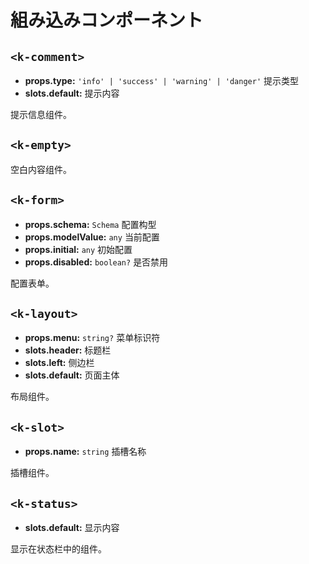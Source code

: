 # 組み込みコンポーネント

## `<k-comment>`

- **props.type:** `'info' | 'success' | 'warning' | 'danger'` 提示类型
- **slots.default:** 提示内容

提示信息组件。

## `<k-empty>`

空白内容组件。

## `<k-form>`

- **props.schema:** `Schema` 配置构型
- **props.modelValue:** `any` 当前配置
- **props.initial:** `any` 初始配置
- **props.disabled:** `boolean?` 是否禁用

配置表单。

## `<k-layout>`

- **props.menu:** `string?` 菜单标识符
- **slots.header:** 标题栏
- **slots.left:** 侧边栏
- **slots.default:** 页面主体

布局组件。

## `<k-slot>`

- **props.name:** `string` 插槽名称

插槽组件。

## `<k-status>`

- **slots.default:** 显示内容

显示在状态栏中的组件。

